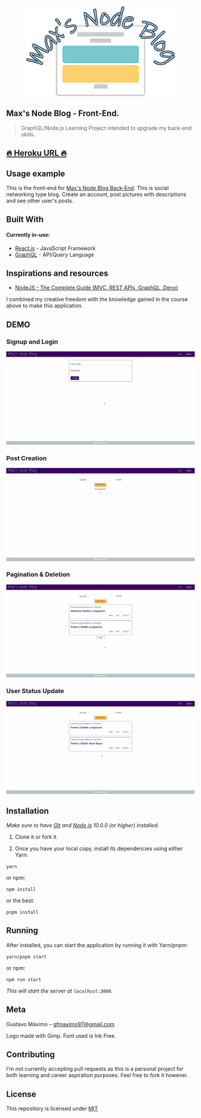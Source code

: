 <p align="center">
    <img src="public/logo.png">
</p>

## Max's Node Blog - Front-End.

> GraphQL/Node.js Learning Project intended to upgrade my back-end skills.

## [:fire: Heroku URL :fire:](https://maxs-node-blog.herokuapp.com/)

## Usage example

This is the front-end for [Max's Node Blog Back-End](https://github.com/GoldenMaximo/Maxs-Node-Blog-Backend).
This is social networking type blog. Create an account, post pictures with descriptions and see other user's posts.

## Built With

#### Currently in-use:

- [React.js](https://nodejs.org/en/) - JavaScript Framework
- [GraphQL](https://graphql.org/) - API/Query Language

## Inspirations and resources

- [NodeJS - The Complete Guide (MVC, REST APIs, GraphQL, Deno)](https://www.udemy.com/course/nodejs-the-complete-guide/)

I combined my creative freedom with the knowledge gained in the course above to make this application.

## DEMO

### Signup and Login

![](public/demo/signup-login.gif)

### Post Creation

![](public/demo/post-creation.gif)

### Pagination & Deletion

![](public/demo/pagination-deletion.gif)

### User Status Update

![](public/demo/status-update.gif)

## Installation

_Make sure to have [Git](http://git-scm.com/) and [Node.js](http://nodejs.org/) 10.0.0 (or higher) installed._

1. Clone it or fork it.

2. Once you have your local copy, install its dependencies using either Yarn:

```
yarn
```

or npm:

```
npm install
```

or the best:

```
pnpm install
```

## Running

After installed, you can start the application by running it with Yarn/pnpm:

```
yarn/pnpm start
```

or npm:

```
npm run start
```

_This will start the server at `localhost:3000`._

## Meta

Gustavo Máximo – gfmaximo97@gmail.com

Logo made with Gimp. Font used is Ink Free.

## Contributing

I'm not currently accepting pull requests as this is a personal project for both learning and career aspiration purposes.
Feel free to fork it however.

## License

This repository is licensed under [MIT](https://opensource.org/licenses/MIT)

